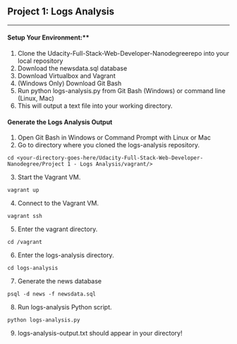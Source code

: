 ## Project 1: Logs Analysis
__________________________________________________

#### Setup Your Environment:**
1.	Clone the Udacity-Full-Stack-Web-Developer-Nanodegreerepo into your local repository
2.	Download the newsdata.sql database
3.	Download Virtualbox and Vagrant
4.	(Windows Only) Download Git Bash 
5.	Run python logs-analysis.py from Git Bash (Windows) or command line (Linux, Mac)
6. 	This will output a text file into your working directory.


#### Generate the Logs Analysis Output
1. Open Git Bash in Windows or Command Prompt with Linux or Mac
2. Go to directory where you cloned the logs-analysis repository.
```
cd <your-directory-goes-here/Udacity-Full-Stack-Web-Developer-Nanodegree/Project 1 - Logs Analysis/vagrant/>
```

3. Start the Vagrant VM.
```
vagrant up
```

4. Connect to the Vagrant VM.
```
vagrant ssh
```

5. Enter the vagrant directory.
```
cd /vagrant
```

6. Enter the logs-analysis directory.
```
cd logs-analysis
```

7. Generate the news database
```
psql -d news -f newsdata.sql
```

8. Run logs-analysis Python script.
```
python logs-analysis.py
```

9. logs-analysis-output.txt should appear in your directory!

